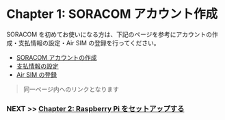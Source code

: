 # Chapter 1: SORACOM アカウント作成

SORACOM を初めてお使いになる方は、下記のページを参考にアカウントの作成・支払情報の設定・Air SIM の登録を行ってください。

- [SORACOM アカウントの作成](https://dev.soracom.io/jp/start/console/#account)
- [支払情報の設定](https://dev.soracom.io/jp/start/console/#payment)
- [Air SIM の登録](https://dev.soracom.io/jp/start/console/#registsim)

> 同一ページ内へのリンクとなります

### NEXT >> [Chapter 2: Raspberry Pi をセットアップする](chapter-2.md)
